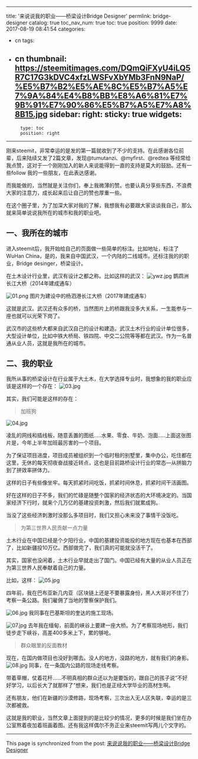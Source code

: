 
---
title: '来说说我的职业——桥梁设计Bridge Designer'
permlink: bridge-designer
catalog: true
toc_nav_num: true
toc: true
position: 9999
date: 2017-08-19 08:41:54
categories:
- cn
tags:
- cn
thumbnail: https://steemitimages.com/DQmQiFXyU4iLQ5R7C17G3kDVC4xfzLWSFvXbYMb3FnN9NaP/%E5%B7%B2%E5%AE%8C%E5%B7%A5%E7%9A%84%E4%B8%BB%E8%A6%81%E7%9B%91%E7%90%86%E5%B7%A5%E7%A8%8B15.jpg
sidebar:
    right:
        sticky: true
widgets:
    -
        type: toc
        position: right
---


刚来steemit，非常幸运的是发的第一篇就收到了不少的支持。在此感谢各位前辈，后来陆续又发了2篇文章，发现@tumutanzi、@myfirst、@redtea 等经常给我点赞，这对于一个刚刚加入的新人来说能得到一直的支持是莫大的鼓励。还有一些follow 我的一些朋友，在此表达感谢。

而我能做的，当然就是关注你们，奉上我微薄的赞。也要认真分享些东西，不浪费大家的注意力，成长起来后让自己的赞也厚重一些。

在这个圈子里，为了加深大家对我的了解，我想我有必要跟大家谈谈我自己，那么就来简单说说我所在的城市和我的职业吧。

 ##  一、我所在的城市

进入steemit后，我开始给自己的页面做一些简单的标注。比如地址，标注了WuHan China，是的，我来自中国武汉，一个内陆的二线城市。还标注我的的职业，Bridge desinger，桥梁设计。

在土木设计行业里，武汉有设计之都之称。比如这样的武汉：
![ywz.jpg](https://steemitimages.com/DQmQiFXyU4iLQ5R7C17G3kDVC4xfzLWSFvXbYMb3FnN9NaP/%E5%B7%B2%E5%AE%8C%E5%B7%A5%E7%9A%84%E4%B8%BB%E8%A6%81%E7%9B%91%E7%90%86%E5%B7%A5%E7%A8%8B15.jpg)
鹦鹉洲长江大桥（2014年建成通车）

![01.png](https://steemitimages.com/DQmYUfjf1pg6fRNyhsMep8GeCW3UWpAW2uYQCYQDGsXZYnk/01.png)
图片为建设中的杨泗港长江大桥（2017年建成通车）

这就是武汉。武汉还有众多的桥，当然图片上的桥跟我没多大关系，一生能参与一座也就可以光荣下岗了。

武汉市的这些桥大都来自武汉自己的设计和建造。武汉土木行业的设计单位很多，大型设计单位，比如中铁大桥局、铁四院、中交二公院等等都在武汉。作为一名普通从业人员，这就是我所在的城市。

## 二、我的职业
我所从事的桥梁设计在行业属于大土木，在大学选择专业时，我想象的我的职业应该是这样的一个存在：
![03.jpg](https://steemitimages.com/DQmcdM7K5nvRDF7iqkzkg2LSE8uKveP2iA6apYqcLsfTDA9/03.jpg)

其实，我们可能是这样的存在：

> 加班狗

![04.jpg](https://steemitimages.com/DQmdxdxcjAEUpQXi37kAk5QjJsvkFH6e3Ai5osY5kjBX1mb/04.jpg)

凌乱的网线和插线板，随意丢置的图纸.....水果、零食、牛奶、泡面.....上面这张图片是，今年上半年加班最厉害的一个项目。

为了保证项目进度，项目成员被组织到一个临时租的别墅里，集中办公，吃住都在这里，无休的每天彻夜奋战接近转点，这也是目前路桥设计行业的常态—从拼脑力到了拼效率拼体力。

这样的日子有些像坐牢。每天抓紧时间吃饭，抓紧时间休息，抓紧时间干活画图。

好在这样的日子不多，我们的忙碌是随整个国家的经济状态的大环境决定的。当国家经济下行时，就来个几万亿的基建投资刺激，然后我们就累成狗。

当没了这些经济刺激时没那么多项目时，我们又担心未来没了事情干没饭吃。

> 为第三世界人民贡献一点力量

土木行业在中国已经是个夕阳行业，中国的基建投资能投的地方现在也基本在西部了，比如新疆投10万亿。西部做完了，我们真的可能就没活干了。

其实，国家也没闲着，土木行业早就走出了国门。中国已经有大量的从业人员正在为第三世界人民奉献着自己的力量。

比如，这样：
![05.jpg](https://steemitimages.com/DQmSKRScooG6hrpdFgLoQEVh47kasryL6QtY1Mtqic4evCs/05.jpg)

四年前，我在巴布亚新几内亚（区块链上还是不要暴露身份，黑人大哥对不住了）考察一条公路。我们雇佣了当地的警察保护我们。

![06.jpg](https://steemitimages.com/DQmNQwNU1uLKVMjerubm4pT7rYHZgz5pTjikwhtWT7q3q4j/06.jpg)
我同事在巴基斯坦的奎达的施工现场。

![07.jpg](https://steemitimages.com/DQmevZqqR6DMNS339Koi8t73Dko2RhFLtt6Jw7FanNbbJ2R/07.jpg)
去年我在缅甸，前面的峡谷上要建一座大桥。为了考察现场地形，我们徒步走下峡谷，高差400多米上下，累的够呛。


> 群众眼里的反面教材

现在，在国内做项目也没好到哪去。没人的地方，没路的地方，就有我们的身影。
![08.jpg](https://steemitimages.com/DQmZkGxfSqZw1rREyfRqAHpTAG3sUJ28E3BFob3wEV2ftRy/08.jpg)
同事，在一条国内公路的现场走线考察。

带着草帽，仗着花杆......不明真相的群众还以为是要饭的，跟自己的孩子说“不好好学习，以后长大了就那样了”想来，我们也是正经大学毕业的高材生啊。

还有朋友，他们在新疆的沙漠修路，现场考察，三次出入无人区失联，幸运的是三次都被救。

这就是我的职业，当然文章上面提到的是比较少的情况，更多的时候是我们坐在办公室熬着夜加着班画着图。还有我这样偶尔不务正业来steemit写两儿个文字的。

- - -

This page is synchronized from the post: [来说说我的职业——桥梁设计Bridge Designer](https://steemit.com/@yellowbird/bridge-designer)
